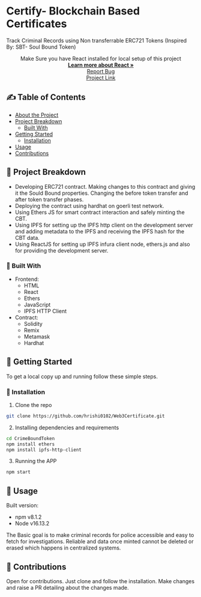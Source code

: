 # Certify- Blockchain Based Certificates
Track Criminal Records using Non transferrable ERC721 Tokens (Inspired By: SBT- Soul Bound Token)

<p align="center">
    Make Sure you have React installed for local setup of this project
    <br />
    <a href="https://reactjs.org/"><strong>Learn more about React »</strong></a>
    <br />
    <a href="https://github.com/dhananjaypai08/CrimeBoundToken/issues">Report Bug</a>
    <br />
  <a href="https://github.com/dhananjaypai08/CrimeBoundToken">Project Link</a>
 </p>
 
## ✍️ Table of Contents
- [About the Project](#about-the-project)
- [Project Breakdown](#project-breakdown)
  - [Built With](#built-with)
- [Getting Started](#getting-started)
  - [Installation](#installation)
- [Usage](#usage)
- [Contributions](#contributions)

 
 ## 🔨 Project Breakdown 
- Developing ERC721 contract. Making changes to this contract and giving it the Sould Bound properties. Changing the before token transfer and after token transfer phases.
- Deploying the contract using hardhat on goerli test network.
- Using Ethers JS for smart contract interaction and safely minting the CBT.
- Using IPFS for setting up the IPFS http client on the development server and adding metadata to the IPFS and receiving the IPFS hash for the CBT data.
- Using ReactJS for setting up IPFS infura client node, ethers.js and also for providing the development server.

### 🔧 Built With
- Frontend:
  - HTML
  - React
  - Ethers
  - JavaScript
  - IPFS HTTP Client
- Contract: 
  - Solidity
  - Remix
  - Metamask
  - Hardhat
 
## 🚀 Getting Started
To get a local copy up and running follow these simple steps.

### 🔨 Installation
1. Clone the repo

```sh
git clone https://github.com/hrishi0102/Web3Certificate.git
```

2. Installing dependencies and requirements

```sh
cd CrimeBoundToken
npm install ethers
npm install ipfs-http-client
```

3. Running the APP
```sh
npm start
```

## 🧠 Usage
Built version:
- npm v8.1.2
- Node v16.13.2

The Basic goal is to make criminal records for police accessible and easy to fetch for investigations.
Reliable and data once minted cannot be deleted or erased which happens in centralized systems.

## 🤠 Contributions 
Open for contributions. Just clone and follow the installation. Make changes and raise a PR detailing about the changes made.
